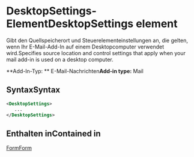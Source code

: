 # <a name="desktopsettings-element"></a><span data-ttu-id="6c0a1-101">DesktopSettings-Element</span><span class="sxs-lookup"><span data-stu-id="6c0a1-101">DesktopSettings element</span></span>

<span data-ttu-id="6c0a1-102">Gibt den Quellspeicherort und Steuerelementeinstellungen an, die gelten, wenn Ihr E-Mail-Add-In auf einem Desktopcomputer verwendet wird.</span><span class="sxs-lookup"><span data-stu-id="6c0a1-102">Specifies source location and control settings that apply when your mail add-in is used on a desktop computer.</span></span>

<span data-ttu-id="6c0a1-103">\*\*Add-In-Typ: \*\* E-Mail-Nachrichten</span><span class="sxs-lookup"><span data-stu-id="6c0a1-103">**Add-in type:** Mail</span></span>

## <a name="syntax"></a><span data-ttu-id="6c0a1-104">Syntax</span><span class="sxs-lookup"><span data-stu-id="6c0a1-104">Syntax</span></span>

```XML
<DesktopSettings>
   ...
</DesktopSettings>
```

## <a name="contained-in"></a><span data-ttu-id="6c0a1-105">Enthalten in</span><span class="sxs-lookup"><span data-stu-id="6c0a1-105">Contained in</span></span>

[<span data-ttu-id="6c0a1-106">Form</span><span class="sxs-lookup"><span data-stu-id="6c0a1-106">Form</span></span>](form.md)

